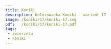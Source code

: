 ```yaml
---
title: Koniki
description: Kolorowanka Koniki – wariant 17
image: /koniki/17/koniki-17.svg
pdf:   /koniki/17/koniki-17.pdf
tags:
 - zwierzeta
 - koniki
---
```


